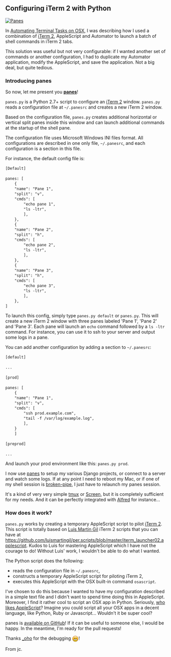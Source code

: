 ## Configuring iTerm 2 with Python

<a href="/2013/11/29/panes.png"><img src="/2013/11/29/panes.png" alt="Panes" width="485" height="349"></a>

In [Automating Terminal Tasks on OSX][], I was describing how I used a combination of [iTerm 2][], AppleScript and Automator to launch a batch of shell commands in iTerm 2 tabs.

This solution was useful but not very configurable: if I wanted another set of commands or another configuration, I had to duplicate my Automator application, modify the AppleScript, and save the application. Not a big deal, but quite tedious.

### Introducing panes

So now, let me present you __[panes][]__!

`panes.py` is a Python 2.7+ script to configure an [iTerm 2][] window.
`panes.py` reads a configuration file at `~/.panesrc` and creates a new iTerm 2 window.

Based on the configuration file, `panes.py` creates additional horizontal or vertical split panes inside this window and can launch additional commands at the startup of the shell pane.

The configuration file uses Microsoft Windows INI files format. All configurations are described in one only file, `~/.panesrc`, and each configuration is a section in this file.
 
For instance, the default config file is:


	[Default]

	panes: [
    	{
	    "name": "Pane 1",
    	"split": "v",
	    "cmds": [
    	    "echo pane 1",
        	"ls -ltr",
	        ],
    	},
	    {
    	"name": "Pane 2",
	    "split": "h",
    	"cmds": [
        	"echo pane 2",
	        "ls -ltr",
    	    ],
	    },
    	{
	    "name": "Pane 3",
    	"split": "h",
	    "cmds": [
    	    "echo pane 3",
        	"ls -ltr",
	        ],
    	},
	]


To launch this config, simply type `panes.py default` or `panes.py`. This will create a new iTerm 2 window with three panes labeled 'Pane 1', 'Pane 2' and 'Pane 3'. Each pane will launch an `echo` command followed by a `ls -ltr` command. For instance, you can use it to ssh to your server and output some logs in a pane.

You can add another configuration by adding a section to `~/.panesrc`:

	[default]

	...

	[prod]

	panes: [
    	{
	    "name": "Pane 1",
    	"split": "v",
	    "cmds": [
    	    "ssh prod.example.com",
        	"tail -f /var/log/example.log",
        	],
	    }
    	]
    
	[preprod]

	...


And launch your prod environment like this: `panes.py prod`.

I now use [panes][] to setup my various Django projects, or connect to a server and watch some logs. If at any point I need to reboot my Mac, or if one of my shell session is [broken-pipe][], I just have to relaunch my panes session.

It's a kind of very very simple [tmux][] or [Screen][], but it is completely sufficient for my needs. And it can be perfectly integrated with [Alfred][] for instance...

### How does it work?

`panes.py` works by creating a temporary AppleScript script to pilot [iTerm 2][]. This script is totally based on [Luis Martin Gil][] iTerm 2 scripts that you can have at <https://github.com/luismartingil/per.scripts/blob/master/iterm_launcher02.applescript>. Kudos to Luis for mastering AppleScript which I have not the courage to do! Without Luis' work, I wouldn't be able to do what I wanted.

The Python script does the following:

- reads the configuration file in `~/.panesrc`,
- constructs a temporary AppleScript script for piloting iTerm 2, 
- executes this AppleScript with the OSX built-in command `osascript`.

I've chosen to do this because I wanted to have my configuration described in a simple text file and I didn't want to spend time doing this in AppleScript. Moreover, I find it rather cool to script an OSX app in Python. Seriously, [who likes AppleScript][]? Imagine you could script all your OSX apps in a decent language, like Python, Ruby or Javascript... Wouldn't it be super cool?

panes is [available on GitHub][]! If it can be useful to someone else, I would be happy. In the meantime, I'm ready for the pull requests!

Thanks [_oho][] for the debugging <img src="smiley-happy.png" class="inline" style="vertical-align:middle;"/>!

From jc.

[Alfred]: http://www.alfredapp.com/
[_oho]: https://twitter.com/_oho
[iTerm 2]: http://www.iterm2.com/
[panes]: https://github.com/manbolo/panes
[Automating Terminal Tasks on OSX]: http://blog.manbolo.com/2013/10/25/automating-terminal-tasks-on-osx
[broken-pipe]: http://en.wikipedia.org/wiki/Broken_pipe
[tmux]: http://tmux.sourceforge.net/
[Screen]: https://www.gnu.org/software/screen/
[available on GitHub]: https://github.com/manbolo/panes
[who likes AppleScript]: http://blog.hoachuck.biz/
[Luis Martin Gil]: http://www.luismartingil.com/